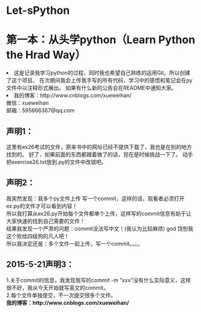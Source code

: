 # Let-sPython
<h1>第一本：从头学python（Learn Python the Hrad Way）</h1>
<p>
	<li>
    这是记录我学习python的过程，同时我也希望自己熟练的运用Git。所以创建了这个项目。
    在次期间我会上传我手写的所有代码，学习中的感悟和笔记会在py文件中以注释形式展出。
    如果有什么新的公告会在README中通知大家。
	</li>
	<li>
		我的博客：http://www.cnblogs.com/xueweihan/<br>
        微信：xueweihan<br>
        邮箱：595666367@qq.com
	</li>
	<h2>
        声明1：
	</h2>
	    这里有ex26考试的文件，原来书中的网址已经不提供下载了，我也是在别的地方找到的。
		好了，如果前面的东西都跟着做了的话，现在是时候挑战一下了。
		动手把exercise26.txt放到.py的文件中改错吧。
	
</p>

<p>
	<h2>
	声明2：
	</h2>
	我突然发现：我多个py文件上传 写一个commit，这样的话，观看者必须打开ex.py的文件才可以看到内容！
	<br>
	所以我打算从ex26.py开始每个文件都单个上传，这样写的commit信息有助于让大家快速的找到自己需要的文件！
	<br>
	结果我发现一个严肃的问题：commit没法写中文！(我认为比较麻烦) god 饶恕我这个败给四级狗的凡人吧！<br>
	所以我决定还是：多个文件一起上传，写一个commit。。。。
	
</p>
<p>
	<h2>
	2015-5-21声明3：
	</h2>
	1.关于commit的信息，我发现我写的commit -m "xxx"没有什么实际意义，这样很不好，我从今天开始就写英文的commit。	
	<br>
	2.每个文件单独提交，不一次提交很多个文件。<br>
	<strong>我的博客：http://www.cnblogs.com/xueweihan/</strong>
	
</p>